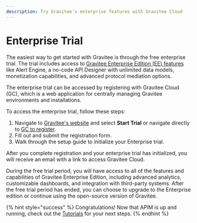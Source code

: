 ```yaml
---
description: Try Gravitee's enterprise features with Gravitee Cloud
---
```


# Enterprise Trial

The easiest way to get started with Gravitee is through the free enterprise trial. The trial includes access to [Gravitee Enterprise Edition (EE) features](../../overview/introduction-to-gravitee-api-management-apim/ee-vs-oss.md) like Alert Engine, a no-code API Designer with unlimited data models, monetization capabilities, and advanced protocol mediation options.

The enterprise trial can be accessed by registering with Gravitee Cloud (GC), which is a web application for centrally managing Gravitee environments and installations.

To access the enterprise trial, follow these steps:

1. Navigate to [Gravitee's website](https://gravitee.io) and select **Start Trial** or navigate directly to [GC to register](https://auth.gravitee.cloud/cockpit-master/register?response\_type=code\&client\_id=fd45d898-e621-4b12-85d8-98e621ab1237\&state=bWQ2dWU3NGxFYWMwUUNNNC5DYTdYVXl-clYxMTFGN2g0U2c3RmFzekJRY2VW\&redirect\_uri=https%3A%2F%2Fcockpit.gravitee.io\&scope=openid+profile+email+offline\_access\&code\_challenge=rVUojdY7FLgteTUgg-c\_znihD1vTNWquNblh3I0w930\&code\_challenge\_method=S256\&nonce=bWQ2dWU3NGxFYWMwUUNNNC5DYTdYVXl-clYxMTFGN2g0U2c3RmFzekJRY2VW\&hubspotutk=a401cc1863281292853dd4f3e0a4bd9c).
2. Fill out and submit the registration form.
3. Walk through the setup guide to initialize your Enterprise trial.

After you complete registration and your enterprise trial has initialized, you will receive an email with a link to access Gravitee Cloud.

During the free trial period, you will have access to all of the features and capabilities of Gravitee Enterprise Edition, including advanced analytics, customizable dashboards, and integration with third-party systems. After the free trial period has ended, you can choose to upgrade to the Enterprise edition or continue using the open-source version of Gravitee.

{% hint style="success" %}
Congratulations! Now that APIM is up and running, check out the [Tutorials](../tutorials/) for your next steps.
{% endhint %}
